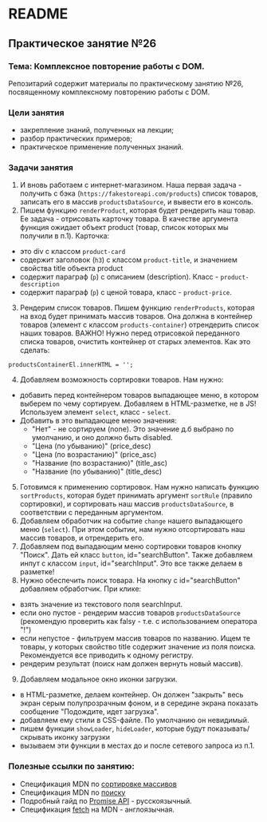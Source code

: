 # README

## Практическое занятие №26

### Тема: Комплексное повторение работы с DOM.

Репозитарий содержит материалы по практическому занятию №26, посвященному комплексному повторению работы с DOM.

### Цели занятия
- закрепление знаний, полученных на лекции;
- разбор практических примеров;
- практическое применение полученных знаний.

### Задачи занятия
1. И вновь работаем с интернет-магазином. Наша первая задача - получить с бэка (`https://fakestoreapi.com/products`) список товаров, записать его в массив `productsDataSource`, и вывести его в консоль.
2. Пишем функцию `renderProduct`, которая будет рендерить наш товар. Ее задача - отрисовать карточку товара. В качестве аргумента функция ожидает объект product (товар, список которых мы получили в п.1). Карточка:
 - это div с классом `product-card`
 - содержит заголовок (`h3`) с классом `product-title`, и значением свойства title объекта product
 - содержит параграф (`p`) с описанием (description). Класс - `product-description`
 - содержит параграф (`p`) с ценой товара, класс - `product-price`.
3. Рендерим список товаров. Пишем функцию `renderProducts`, которая на вход будет принимать массив товаров. Она должна в контейнер товаров (элемент с классом `products-container`) отрендерить список наших товаров. ВАЖНО! Нужно перед отрисовкой переданного списка товаров, очистить контейнер от старых элементов. Как это сделать:
```
productsContainerEl.innerHTML = '';
```
4. Добавляем возможность сортировки товаров. Нам нужно:
 - добавить перед контейнером товаров выпадающее меню, в котором выберем по чему сортируем. Добавляем в HTML-разметке, не в JS! Используем элемент `select`, класс - `select`.
 - Добавить в это выпадающее меню значения:
    - "Нет" - не сортируем (none). Это значение д.б выбрано по умолчанию, и оно должно быть disabled.
    - "Цена (по убыванию)" (price_desc)
    - "Цена (по возрастанию)" (price_asc)
    - "Название (по возрастанию)" (title_asc)
    - "Название (по убыванию)" (title_desc)
5. Готовимся к применению сортировок. Нам нужно написать функцию `sortProducts`, которая будет принимать аргумент `sortRule` (правило сортировки), и сортировать наш массив `productsDataSource`, в соответствии с переданным аргументом.
6. Добавляем обработчик на событие `change` нашего выпадающего меню (`select`). При этом событии, нам нужно отсортировать наш массив товаров, и отрендерить его.
7. Добавляем под выпадающим меню сортировки товаров кнопку "Поиск". Дать ей класс `button`, id="searchButton". Также добавляем инпут с классом `input`, id="searchInput". Это все также делаем в разметке!
8. Нужно обеспечить поиск товара. На кнопку c id="searchButton" добавляем обработчик. При клике:
 - взять значение из текстового поля searchInput.
 - если оно пустое - рендерим массив товаров `productsDataSource` (рекомендую проверить как falsy - т.е. с использованием оператора "!")
 - если непустое - фильтруем массив товаров по названию. Ищем те товары, у которых свойство title содержит значение из поля поиска. Рекомендуется все приводить к одному регистру.
 - рендерим результат (поиск нам должен вернуть новый массив).
9. Добавляем модальное окно иконки загрузки.
 - в HTML-разметке, делаем контейнер. Он должен "закрыть" весь экран серым полупрозрачным фоном, и в середине экрана показать сообщение "Подождите, идет загрузка".
 - добавляем ему стили в CSS-файле. По умолчанию он невидимый.
 - пишем функции `showLoader`, `hideLoader`, которые будут показывать/скрывать иконку загрузки
 - вызываем эти функции в местах до и после сетевого запроса из п.1.

 ### Полезные ссылки по занятию:
 - Спецификация MDN по [сортировке массивов](https://developer.mozilla.org/ru/docs/Web/JavaScript/Reference/Global_Objects/Array/sort)
 - Спецификация MDN по [поиску](https://developer.mozilla.org/ru/docs/Web/JavaScript/Reference/Global_Objects/Array/filter)
 - Подробный гайд по [Promise API](https://learn.javascript.ru/promise-basics) - русскоязычный.
 - Спецификация [fetch](https://developer.mozilla.org/en-US/docs/Web/API/fetch) на MDN - англоязычная.
